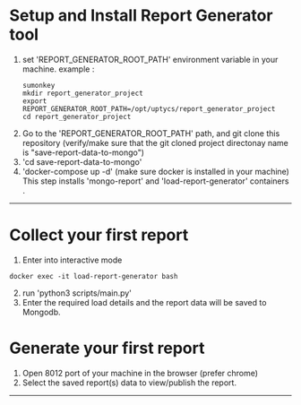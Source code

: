 # Setup and Install Report Generator tool
1. set 'REPORT_GENERATOR_ROOT_PATH' environment variable in your machine.
    example : 
     ```
     sumonkey
     mkdir report_generator_project
     export REPORT_GENERATOR_ROOT_PATH=/opt/uptycs/report_generator_project
     cd report_generator_project
    ```
2. Go to the 'REPORT_GENERATOR_ROOT_PATH' path, and git clone this repository (verify/make sure that the git cloned project directonay name is "save-report-data-to-mongo")
3. 'cd save-report-data-to-mongo'
4. 'docker-compose up -d' (make sure docker is installed in your machine)
    This step installs 'mongo-report' and 'load-report-generator' containers .

---

# Collect your first report
1.  Enter into interactive mode 
```
docker exec -it load-report-generator bash   
```
2. run 'python3 scripts/main.py'
3. Enter the required load details and the report data will be saved to Mongodb.

# Generate your first report

1. Open 8012 port of your machine in the browser (prefer chrome)
2. Select the saved report(s) data to view/publish the report.

---
